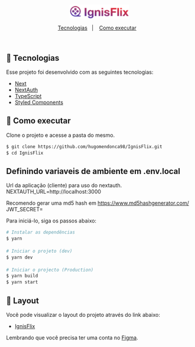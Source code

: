 <p align="center">
  <img alt="IgnisFlix" src=".github/images/Logo.png" width="160px">
</p>

<p align="center">
  <a href="#-tecnologias">Tecnologias</a>&nbsp;&nbsp;&nbsp;|&nbsp;&nbsp;&nbsp;
  <a href="#-como-executar">Como executar</a>&nbsp;&nbsp;&nbsp;
</p>

<br>

## 🧪 Tecnologias

Esse projeto foi desenvolvido com as seguintes tecnologias:

- [Next](https://github.com/vercel/next.js)
- [NextAuth](https://github.com/nextauthjs/next-auth)
- [TypeScript](https://github.com/microsoft/TypeScript)
- [Styled Components](https://github.com/styled-components/styled-components)

## 🚀 Como executar

Clone o projeto e acesse a pasta do mesmo.

```bash
$ git clone https://github.com/hugomendonca98/IgnisFlix.git
$ cd IgnisFlix
```
## Definindo variaveis de ambiente em .env.local
Url da aplicação (cliente) para uso do nextauth.
</br>
NEXTAUTH_URL=http://localhost:3000

Recomendo gerar uma md5 hash em https://www.md5hashgenerator.com/
</br>
JWT_SECRET=

Para iniciá-lo, siga os passos abaixo:
```bash
# Instalar as dependências
$ yarn

# Iniciar o projeto (dev)
$ yarn dev

# Iniciar o projecto (Production)
$ yarn build
$ yarn start
```

## 🔖 Layout

Você pode visualizar o layout do projeto através do link abaixo:

- [IgnisFlix](https://www.figma.com/file/auVNLJhsiVs7wPvonfRhPe/Ignis---teste-entrevista?node-id=0%3A1)

Lembrando que você precisa ter uma conta no [Figma](http://figma.com/).
